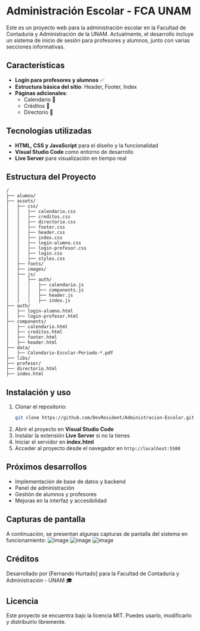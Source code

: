 # Administración Escolar - FCA UNAM

Este es un proyecto web para la administración escolar en la Facultad de Contaduría y Administración de la UNAM. Actualmente, el desarrollo incluye un sistema de inicio de sesión para profesores y alumnos, junto con varias secciones informativas.

## Características
- **Login para profesores y alumnos** ✅
- **Estructura básica del sitio**: Header, Footer, Index
- **Páginas adicionales**:
  - Calendario 📅
  - Créditos 🙌
  - Directorio 📖

## Tecnologías utilizadas
- **HTML, CSS y JavaScript** para el diseño y la funcionalidad
- **Visual Studio Code** como entorno de desarrollo
- **Live Server** para visualización en tiempo real

## Estructura del Proyecto
```
/
├── alumno/
├── assets/
│   ├── css/
│   │   ├── calendario.css
│   │   ├── creditos.css
│   │   ├── directorio.css
│   │   ├── footer.css
│   │   ├── header.css
│   │   ├── index.css
│   │   ├── login-alumno.css
│   │   ├── login-profesor.css
│   │   ├── login.css
│   │   ├── styles.css
│   ├── fonts/
│   ├── images/
│   ├── js/
│   │   ├── auth/
│   │   │   ├── calendario.js
│   │   │   ├── components.js
│   │   │   ├── header.js
│   │   │   ├── index.js
├── auth/
│   ├── login-alumno.html
│   ├── login-profesor.html
├── components/
│   ├── calendario.html
│   ├── creditos.html
│   ├── footer.html
│   ├── header.html
├── data/
│   ├── Calendario-Escolar-Periodo-*.pdf
├── libs/
├── profesor/
├── directorio.html
├── index.html
```

## Instalación y uso
1. Clonar el repositorio:
   ```bash
   git clone https://github.com/DevResident/Administracion-Escolar.git
   ```
2. Abrir el proyecto en **Visual Studio Code**
3. Instalar la extensión **Live Server** si no la tienes
4. Iniciar el servidor en **index.html**
5. Acceder al proyecto desde el navegador en `http://localhost:5500`

## Próximos desarrollos
- Implementación de base de datos y backend
- Panel de administración
- Gestión de alumnos y profesores
- Mejoras en la interfaz y accesibilidad

## Capturas de pantalla
A continuación, se presentan algunas capturas de pantalla del sistema en funcionamiento:
![image](https://github.com/user-attachments/assets/aef374e4-1e6f-402d-835e-4e597088dccc)
![image](https://github.com/user-attachments/assets/4fc7f708-af43-4078-a85e-6a700a5b10c6)
![image](https://github.com/user-attachments/assets/9b89d571-a27a-49b3-919b-d237482182e6)

## Créditos
Desarrollado por [Fernando Hurtado] para la Facultad de Contaduría y Administración - UNAM 🎓

## Licencia
Este proyecto se encuentra bajo la licencia MIT. Puedes usarlo, modificarlo y distribuirlo libremente.
